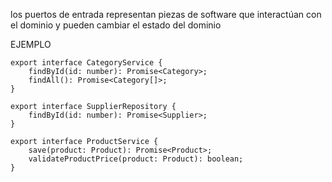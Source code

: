 los puertos de entrada representan piezas de software que interactúan con el dominio y pueden cambiar el estado del dominio

EJEMPLO
````
export interface CategoryService {
    findById(id: number): Promise<Category>;
    findAll(): Promise<Category[]>;
}

export interface SupplierRepository {
    findById(id: number): Promise<Supplier>;
}

export interface ProductService {
    save(product: Product): Promise<Product>;
    validateProductPrice(product: Product): boolean;
}